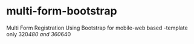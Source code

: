 # multi-form-bootstrap
Multi Form Registration Using Bootstrap for mobile-web based -template only 320*480 and 360*640
